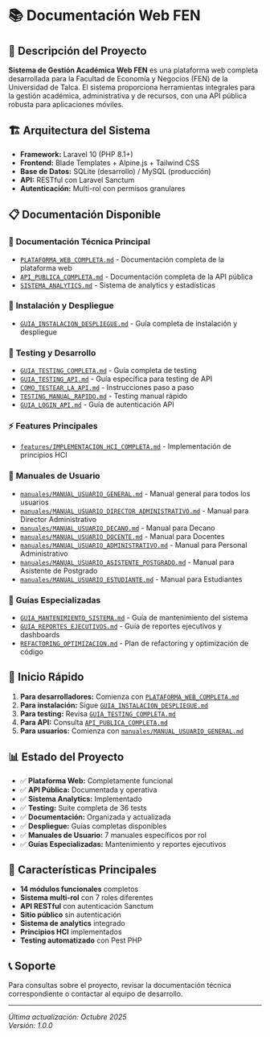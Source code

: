 # 📚 Documentación Web FEN

## 🎯 Descripción del Proyecto

**Sistema de Gestión Académica Web FEN** es una plataforma web completa desarrollada para la Facultad de Economía y Negocios (FEN) de la Universidad de Talca. El sistema proporciona herramientas integrales para la gestión académica, administrativa y de recursos, con una API pública robusta para aplicaciones móviles.

## 🏗️ Arquitectura del Sistema

- **Framework:** Laravel 10 (PHP 8.1+)
- **Frontend:** Blade Templates + Alpine.js + Tailwind CSS
- **Base de Datos:** SQLite (desarrollo) / MySQL (producción)
- **API:** RESTful con Laravel Sanctum
- **Autenticación:** Multi-rol con permisos granulares

## 📋 Documentación Disponible

### 🔧 **Documentación Técnica Principal**
- [`PLATAFORMA_WEB_COMPLETA.md`](./PLATAFORMA_WEB_COMPLETA.md) - Documentación completa de la plataforma web
- [`API_PUBLICA_COMPLETA.md`](./API_PUBLICA_COMPLETA.md) - Documentación completa de la API pública
- [`SISTEMA_ANALYTICS.md`](./SISTEMA_ANALYTICS.md) - Sistema de analytics y estadísticas

### 🚀 **Instalación y Despliegue**
- [`GUIA_INSTALACION_DESPLIEGUE.md`](./GUIA_INSTALACION_DESPLIEGUE.md) - Guía completa de instalación y despliegue

### 🧪 **Testing y Desarrollo**
- [`GUIA_TESTING_COMPLETA.md`](./GUIA_TESTING_COMPLETA.md) - Guía completa de testing
- [`GUIA_TESTING_API.md`](./GUIA_TESTING_API.md) - Guía específica para testing de API
- [`COMO_TESTEAR_LA_API.md`](./COMO_TESTEAR_LA_API.md) - Instrucciones paso a paso
- [`TESTING_MANUAL_RAPIDO.md`](./TESTING_MANUAL_RAPIDO.md) - Testing manual rápido
- [`GUIA_LOGIN_API.md`](./GUIA_LOGIN_API.md) - Guía de autenticación API

### ⚡ **Features Principales**
- [`features/IMPLEMENTACION_HCI_COMPLETA.md`](./features/IMPLEMENTACION_HCI_COMPLETA.md) - Implementación de principios HCI

### 📖 **Manuales de Usuario**
- [`manuales/MANUAL_USUARIO_GENERAL.md`](./manuales/MANUAL_USUARIO_GENERAL.md) - Manual general para todos los usuarios
- [`manuales/MANUAL_USUARIO_DIRECTOR_ADMINISTRATIVO.md`](./manuales/MANUAL_USUARIO_DIRECTOR_ADMINISTRATIVO.md) - Manual para Director Administrativo
- [`manuales/MANUAL_USUARIO_DECANO.md`](./manuales/MANUAL_USUARIO_DECANO.md) - Manual para Decano
- [`manuales/MANUAL_USUARIO_DOCENTE.md`](./manuales/MANUAL_USUARIO_DOCENTE.md) - Manual para Docentes
- [`manuales/MANUAL_USUARIO_ADMINISTRATIVO.md`](./manuales/MANUAL_USUARIO_ADMINISTRATIVO.md) - Manual para Personal Administrativo
- [`manuales/MANUAL_USUARIO_ASISTENTE_POSTGRADO.md`](./manuales/MANUAL_USUARIO_ASISTENTE_POSTGRADO.md) - Manual para Asistente de Postgrado
- [`manuales/MANUAL_USUARIO_ESTUDIANTE.md`](./manuales/MANUAL_USUARIO_ESTUDIANTE.md) - Manual para Estudiantes

### 🔧 **Guías Especializadas**
- [`GUIA_MANTENIMIENTO_SISTEMA.md`](./GUIA_MANTENIMIENTO_SISTEMA.md) - Guía de mantenimiento del sistema
- [`GUIA_REPORTES_EJECUTIVOS.md`](./GUIA_REPORTES_EJECUTIVOS.md) - Guía de reportes ejecutivos y dashboards
- [`REFACTORING_OPTIMIZACION.md`](./REFACTORING_OPTIMIZACION.md) - Plan de refactoring y optimización de código

## 🚀 **Inicio Rápido**

1. **Para desarrolladores:** Comienza con [`PLATAFORMA_WEB_COMPLETA.md`](./PLATAFORMA_WEB_COMPLETA.md)
2. **Para instalación:** Sigue [`GUIA_INSTALACION_DESPLIEGUE.md`](./GUIA_INSTALACION_DESPLIEGUE.md)
3. **Para testing:** Revisa [`GUIA_TESTING_COMPLETA.md`](./GUIA_TESTING_COMPLETA.md)
4. **Para API:** Consulta [`API_PUBLICA_COMPLETA.md`](./API_PUBLICA_COMPLETA.md)
5. **Para usuarios:** Comienza con [`manuales/MANUAL_USUARIO_GENERAL.md`](./manuales/MANUAL_USUARIO_GENERAL.md)

## 📊 **Estado del Proyecto**

- ✅ **Plataforma Web:** Completamente funcional
- ✅ **API Pública:** Documentada y operativa
- ✅ **Sistema Analytics:** Implementado
- ✅ **Testing:** Suite completa de 36 tests
- ✅ **Documentación:** Organizada y actualizada
- ✅ **Despliegue:** Guías completas disponibles
- ✅ **Manuales de Usuario:** 7 manuales específicos por rol
- ✅ **Guías Especializadas:** Mantenimiento y reportes ejecutivos

## 🎯 **Características Principales**

- **14 módulos funcionales** completos
- **Sistema multi-rol** con 7 roles diferentes
- **API RESTful** con autenticación Sanctum
- **Sitio público** sin autenticación
- **Sistema de analytics** integrado
- **Principios HCI** implementados
- **Testing automatizado** con Pest PHP

## 📞 **Soporte**

Para consultas sobre el proyecto, revisar la documentación técnica correspondiente o contactar al equipo de desarrollo.

---
*Última actualización: Octubre 2025*  
*Versión: 1.0.0*
